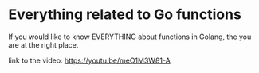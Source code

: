 # Everything related to Go functions

If you would like to know EVERYTHING about functions in Golang, the you are at the right place.

link to the video: https://youtu.be/meO1M3W81-A